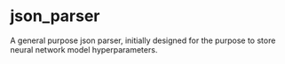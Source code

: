 # json_parser
A general purpose json parser, initially designed for the purpose to store neural network model hyperparameters.
